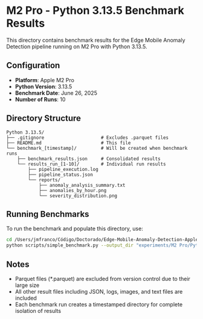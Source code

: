 # M2 Pro - Python 3.13.5 Benchmark Results

This directory contains benchmark results for the Edge Mobile Anomaly Detection pipeline running on M2 Pro with Python 3.13.5.

## Configuration

- **Platform**: Apple M2 Pro
- **Python Version**: 3.13.5
- **Benchmark Date**: June 26, 2025
- **Number of Runs**: 10

## Directory Structure

```
Python 3.13.5/
├── .gitignore                     # Excludes .parquet files
├── README.md                      # This file
└── benchmark_[timestamp]/         # Will be created when benchmark runs
    ├── benchmark_results.json     # Consolidated results
    └── results_run_[1-10]/        # Individual run results
        ├── pipeline_execution.log
        ├── pipeline_status.json
        └── reports/
            ├── anomaly_analysis_summary.txt
            ├── anomalies_by_hour.png
            └── severity_distribution.png
```

## Running Benchmarks

To run the benchmark and populate this directory, use:

```bash
cd /Users/jmfranco/Código/Doctorado/Edge-Mobile-Anomaly-Detection-Apple
python scripts/simple_benchmark.py --output_dir "experiments/M2 Pro/Python 3.13.5"
```

## Notes

- Parquet files (*.parquet) are excluded from version control due to their large size
- All other result files including JSON, logs, images, and text files are included
- Each benchmark run creates a timestamped directory for complete isolation of results
